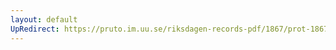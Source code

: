 ```yaml
---
layout: default
UpRedirect: https://pruto.im.uu.se/riksdagen-records-pdf/1867/prot-1867--fk--306/prot-1867--fk--306_008.pdf
---
```

